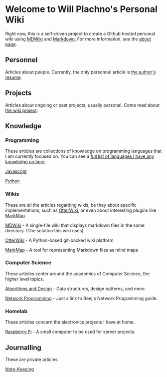 # Welcome to Will Plachno's Personal Wiki

Right now, this is a self-driven project to create a Github hosted personal wiki using [MDWiki](mdwiki.md) and [Markdown](markdown-cheat-sheet.md). For more information, see the [about page](about.md).

## Personnel

Articles about people. Currently, the only personnel article is [the author's resume](wpresume.md). 

## Projects

Articles about ongoing or past projects, usually personal. Come read about [the wiki project](project_wiki.md).

<!---
### Family Profiles
--->

## Knowledge

<!---
### Computing
#### Software
##### Server Software
--->

### Programming 

These articles are collections of knowledge on programming languages that I am currently focused on. You can see a [full list of languages I have any knowledge on here](programminglanguagelist.md).

[Javascript](javacript.md)

[Python](python.md)

### Wikis

These are all the articles regarding wikis, be they about specific implementations, such as [OtterWiki](otterwiki.md), or even about interesting plugins like [MarkMap](markmap.md).

[MDWiki](mdwiki.md) - A single-file wiki that displays markdown files in the same directory. (The solution this wiki uses).

[OtterWiki](otterwiki.md) - A Python-based git-backed wiki platform.

[MarkMap](markmap.md) - A tool for representing Markdown files as mind maps

<!---
##### Operating Systems
--->

### Computer Science

These articles center around the academics of Computer Science, the higher level topics.

[Algorithms and Design](algorithmanddesign.md) - Data structures, design patterns, and more.

[Network Programming](networkprogramming.md) - Just a link to Beej's Network Programming guide.

### Homelab

These articles concern the electronics projects I have at home. 

[Raspberry Pi](raspberrypi.md) - A small computer to be used for server projects.

## Journalling

These are private articles. 

[Note-Keeping](notekeeping.md) 

